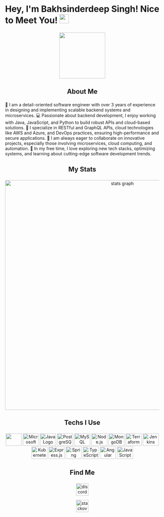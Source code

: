 # Hey, I'm Bakhsinderdeep Singh! Nice to Meet You! <img src="https://raw.githubusercontent.com/MartinHeinz/MartinHeinz/master/wave.gif" width="30px">

###

<div align="center">
  <img height="150" src="https://t3.ftcdn.net/jpg/11/64/55/02/240_F_1164550225_XaSCOIjSRqpR5zdFvUIfGDo7OvqNHXEM.jpg" />
</div>

###

<h2 align="center">About Me</h2>

###

🤖 I am a detail-oriented software engineer with over 3 years of experience in designing and implementing scalable backend systems and microservices.
💻 Passionate about backend development, I enjoy working with Java, JavaScript, and Python to build robust APIs and cloud-based solutions.
🚀 I specialize in RESTful and GraphQL APIs, cloud technologies like AWS and Azure, and DevOps practices, ensuring high-performance and secure applications.
🤝 I am always eager to collaborate on innovative projects, especially those involving microservices, cloud computing, and automation.
🎯 In my free time, I love exploring new tech stacks, optimizing systems, and learning about cutting-edge software development trends.

###

<h2 align="center">My Stats</h2>

###

<div align="center">
  <img src="http://github-profile-summary-cards.vercel.app/api/cards/profile-details?username=Bakh97&theme=bear" width=750  alt="stats graph"/>

</div>

###

<h2 align="center">Techs I Use</h2>

###

<div align="center">
  
  <img src="https://cdn.jsdelivr.net/gh/devicons/devicon@latest/icons/amazonwebservices/amazonwebservices-original-wordmark.svg" height="40" width="52"/>
  <img src="https://cdn.jsdelivr.net/gh/devicons/devicon@latest/icons/azure/azure-original.svg" alt="Microsoft Azure Logo" height="40" width="52" />
  <img src="https://cdn.jsdelivr.net/gh/devicons/devicon@latest/icons/java/java-original.svg" alt="Java Logo" height="40" width="52" />
  <img src="https://cdn.jsdelivr.net/gh/devicons/devicon@latest/icons/postgresql/postgresql-original.svg" alt="PostgreSQL Logo" height="40" width="52" />
  <img src="https://cdn.jsdelivr.net/gh/devicons/devicon@latest/icons/mysql/mysql-original.svg" alt="MySQL Logo" height="40" width="52" />
  <img src="https://cdn.jsdelivr.net/gh/devicons/devicon@latest/icons/nodejs/nodejs-original-wordmark.svg" alt="Node.js Logo" height="40" width="52" />
  <img src="https://cdn.jsdelivr.net/gh/devicons/devicon@latest/icons/mongodb/mongodb-original.svg" alt="MongoDB Logo" height="40" width="52" />
  <img src="https://cdn.jsdelivr.net/gh/devicons/devicon@latest/icons/terraform/terraform-original.svg" alt="Terraform Logo" height="40" width="52" />
  <img src="https://cdn.jsdelivr.net/gh/devicons/devicon@latest/icons/jenkins/jenkins-original.svg" alt="Jenkins Logo" height="40" width="52" />
  <img src="https://cdn.jsdelivr.net/gh/devicons/devicon@latest/icons/kubernetes/kubernetes-original.svg" alt="Kubernetes Logo" height="40" width="52" />
  <img src="https://cdn.jsdelivr.net/gh/devicons/devicon@latest/icons/express/express-original.svg" alt="Express.js Logo" height="40" width="52" />
  <img src="https://cdn.jsdelivr.net/gh/devicons/devicon@latest/icons/spring/spring-original.svg" alt="Spring Framework Logo" height="40" width="52" />
  <img src="https://cdn.jsdelivr.net/gh/devicons/devicon@latest/icons/typescript/typescript-original.svg" alt="TypeScript Logo" height="40" width="52" />
  <img src="https://cdn.jsdelivr.net/gh/devicons/devicon@latest/icons/angular/angular-original.svg" alt="Angular Logo" height="40" width="52" />
  <img src="https://cdn.jsdelivr.net/gh/devicons/devicon@latest/icons/javascript/javascript-original.svg" alt="JavaScript Logo" height="40" width="52" /<img src="https://cdn.jsdelivr.net/gh/devicons/devicon@latest/icons/react/react-original.svg" alt="React Logo" height="40" width="52" />

</div>

###

<h2 align="center">Find Me</h2>

###

<div align="center">
  <a href="https://discord.com/users/1077472454563332157" target="_blank" rel="noopener noreferrer"> <img src="https://img.shields.io/static/v1?message=Discord&logo=discord&label=&color=7289DA&logoColor=white&labelColor=&style=for-the-badge" height="40" alt="discord logo"  /></a>
  
  <a href="https://stackoverflow.com/users/19914762/abtrax" target="_blank" rel="noopener noreferrer"> <img src="https://img.shields.io/static/v1?message=Stackoverflow&logo=stackoverflow&label=&color=FE7A16&logoColor=white&labelColor=&style=for-the-badge" height="40" alt="stackoverflow logo"  /></a>
</div>

###
